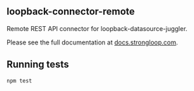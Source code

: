 ## loopback-connector-remote

Remote REST API connector for loopback-datasource-juggler.

Please see the full documentation at [docs.strongloop.com](http://docs.strongloop.com/display/public/LB/Remote+connector).

## Running tests

    npm test

